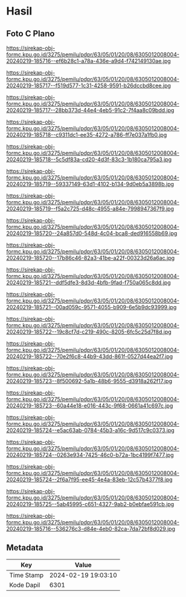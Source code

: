 # Hasil

## Foto C Plano

https://sirekap-obj-formc.kpu.go.id/3275/pemilu/pdpr/63/05/01/20/08/6305012008004-20240219-185716--ef6b28c1-a78a-436e-a9d4-f742149130ae.jpg

https://sirekap-obj-formc.kpu.go.id/3275/pemilu/pdpr/63/05/01/20/08/6305012008004-20240219-185717--f519d577-1c31-4258-9591-b26dccbd8cee.jpg

https://sirekap-obj-formc.kpu.go.id/3275/pemilu/pdpr/63/05/01/20/08/6305012008004-20240219-185717--28bb373d-44e4-4eb5-91c2-7f4aa8c09bdd.jpg

https://sirekap-obj-formc.kpu.go.id/3275/pemilu/pdpr/63/05/01/20/08/6305012008004-20240219-185718--c9311dc1-ee35-4272-a786-ff7e037a1fb0.jpg

https://sirekap-obj-formc.kpu.go.id/3275/pemilu/pdpr/63/05/01/20/08/6305012008004-20240219-185718--5c5df83a-cd20-4d3f-83c3-1b180ca795a3.jpg

https://sirekap-obj-formc.kpu.go.id/3275/pemilu/pdpr/63/05/01/20/08/6305012008004-20240219-185719--59337149-63d1-4102-b134-9d0eb5a3898b.jpg

https://sirekap-obj-formc.kpu.go.id/3275/pemilu/pdpr/63/05/01/20/08/6305012008004-20240219-185719--f5a2c725-d48c-4955-a84e-7998947367f9.jpg

https://sirekap-obj-formc.kpu.go.id/3275/pemilu/pdpr/63/05/01/20/08/6305012008004-20240219-185720--24a857d0-548d-4c04-bca8-ded916558b69.jpg

https://sirekap-obj-formc.kpu.go.id/3275/pemilu/pdpr/63/05/01/20/08/6305012008004-20240219-185720--17b86c46-82a3-41be-a22f-00323d26a6ac.jpg

https://sirekap-obj-formc.kpu.go.id/3275/pemilu/pdpr/63/05/01/20/08/6305012008004-20240219-185721--ddf5dfe3-8d3d-4bfb-9fad-f750a065c8dd.jpg

https://sirekap-obj-formc.kpu.go.id/3275/pemilu/pdpr/63/05/01/20/08/6305012008004-20240219-185721--00ad059c-9571-4055-b909-6e5b9dc93999.jpg

https://sirekap-obj-formc.kpu.go.id/3275/pemilu/pdpr/63/05/01/20/08/6305012008004-20240219-185722--19c8cf7d-c219-490c-8205-6fc5c25d7f8d.jpg

https://sirekap-obj-formc.kpu.go.id/3275/pemilu/pdpr/63/05/01/20/08/6305012008004-20240219-185722--70e2f6c8-44b9-43dd-861f-0527d44ea2f7.jpg

https://sirekap-obj-formc.kpu.go.id/3275/pemilu/pdpr/63/05/01/20/08/6305012008004-20240219-185723--8f500692-5a1b-48b6-9555-d3918a262f17.jpg

https://sirekap-obj-formc.kpu.go.id/3275/pemilu/pdpr/63/05/01/20/08/6305012008004-20240219-185723--60a44e18-e016-443c-9f68-0661a41c697c.jpg

https://sirekap-obj-formc.kpu.go.id/3275/pemilu/pdpr/63/05/01/20/08/6305012008004-20240219-185724--e5ac63ab-0784-45b3-a16c-9d517c9c0373.jpg

https://sirekap-obj-formc.kpu.go.id/3275/pemilu/pdpr/63/05/01/20/08/6305012008004-20240219-185724--0263e934-7425-46c0-b72a-1bc4199f7477.jpg

https://sirekap-obj-formc.kpu.go.id/3275/pemilu/pdpr/63/05/01/20/08/6305012008004-20240219-185724--2f6a7f95-ee45-4e4a-83eb-12c57b4377f8.jpg

https://sirekap-obj-formc.kpu.go.id/3275/pemilu/pdpr/63/05/01/20/08/6305012008004-20240219-185725--5ab45995-c651-4327-9ab2-b0ebfae591cb.jpg

https://sirekap-obj-formc.kpu.go.id/3275/pemilu/pdpr/63/05/01/20/08/6305012008004-20240219-185716--536276c3-d84e-4eb0-82ca-7da72bf8d029.jpg


## Metadata

| Key        | Value               |
| ---------- | ------------------- |
| Time Stamp | 2024-02-19 19:03:10 |
| Kode Dapil | 6301                |




